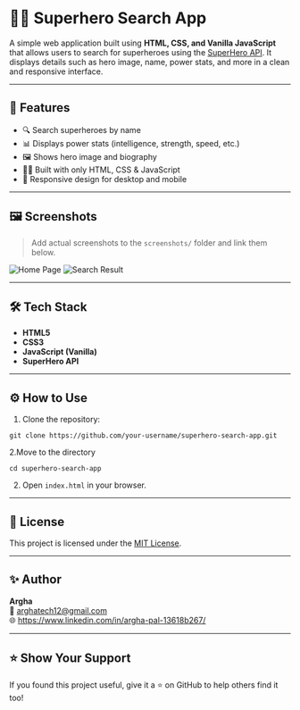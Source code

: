 # 🦸‍♂️ Superhero Search App

A simple web application built using **HTML, CSS, and Vanilla JavaScript** that allows users to search for superheroes using the [SuperHero API](https://superheroapi.com/). It displays details such as hero image, name, power stats, and more in a clean and responsive interface.

---

## 🚀 Features

- 🔍 Search superheroes by name
- 📊 Displays power stats (intelligence, strength, speed, etc.)
- 🖼️ Shows hero image and biography
- 🧑‍💻 Built with only HTML, CSS & JavaScript
- 📱 Responsive design for desktop and mobile

---

## 🖼️ Screenshots

> Add actual screenshots to the `screenshots/` folder and link them below.

![Home Page](screenshots/screenshot1.png)
![Search Result](screenshots/screenshot2.png)

---

## 🛠️ Tech Stack

- **HTML5**
- **CSS3**
- **JavaScript (Vanilla)**
- **SuperHero API**

---

## ⚙️ How to Use

1. Clone the repository:
```
git clone https://github.com/your-username/superhero-search-app.git
```
2.Move to the directory 

```
cd superhero-search-app
```
2. Open `index.html` in your browser.

---

## 📄 License

This project is licensed under the [MIT License](LICENSE).

---

## ✨ Author

**Argha**  
📧 arghatech12@gmail.com  
🌐 https://www.linkedin.com/in/argha-pal-13618b267/

---

## ⭐ Show Your Support

If you found this project useful, give it a ⭐ on GitHub to help others find it too!